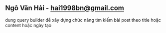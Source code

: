 Ngô Văn Hải - hai1998bn@gmail.com
---
dung query builder để xây dựng chức năng tìm kiếm bài post theo title hoặc content hoặc ngày tạo

